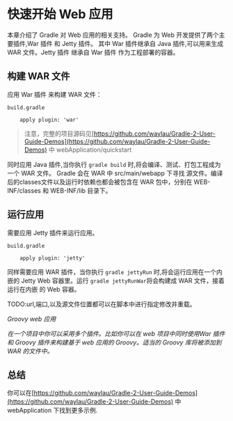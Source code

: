 # 快速开始 Web 应用

本章介绍了 Gradle 对 Web 应用的相关支持。 Gradle 为 Web 开发提供了两个主要插件,War 插件 和 Jetty 插件。 其中 War 插件继承自 Java 插件,可以用来生成 WAR 文件。Jetty 插件 继承自 War 插件 作为工程部署的容器。

## 构建 WAR 文件

应用 War 插件 来构建 WAR 文件：

```
build.gradle

	apply plugin: 'war'
```

>注意，完整的项目源码见[https://github.com/waylau/Gradle-2-User-Guide-Demos](https://github.com/waylau/Gradle-2-User-Guide-Demos) 中 webApplication/quickstart

同时应用 Java 插件,当你执行 `gradle build` 时,将会编译、测试、打包工程成为一个 WAR 文件。 Gradle 会在 WAR 中 src/main/webapp 下寻找 源文件。编译后的classes文件以及运行时依赖也都会被包含在 WAR  包中，分别在 WEB-INF/classes 和 WEB-INF/lib 目录下。

## 运行应用

需要应用 Jetty 插件来运行应用。

```
build.gradle

	apply plugin: 'jetty'
```

同样需要应用 WAR 插件，当你执行 `gradle jettyRun` 时,将会运行应用在一个内嵌的 Jetty Web 容器里。运行 `gradle jettyRunWar`将会构建成 WAR 文件，接着运行在内嵌 的 Web 容器。

TODO:url,端口,以及源文件位置都可以在脚本中进行指定修改并重载。

*Groovy web 应用*

*在一个项目中你可以采用多个插件。比如你可以在 web 项目中同时使用War 插件和 Groovy 插件来构建基于 web 应用的 Groovy。适当的 Groovy 库将被添加到 WAR 的文件中。*

## 总结

你可以在[https://github.com/waylau/Gradle-2-User-Guide-Demos](https://github.com/waylau/Gradle-2-User-Guide-Demos) 中 webApplication 下找到更多示例.